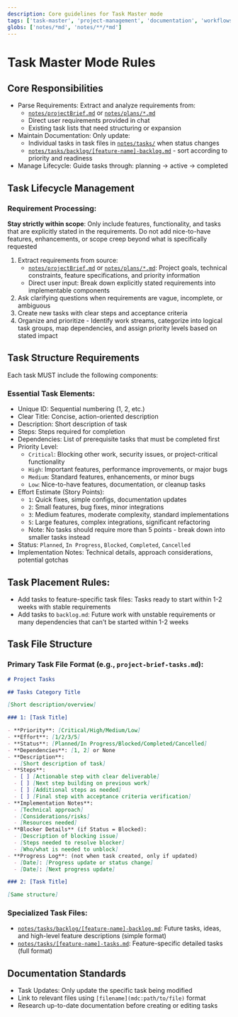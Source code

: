 ```yaml
---
description: Core guidelines for Task Master mode
tags: ['task-master', 'project-management', 'documentation', 'workflows']
globs: ['notes/*md', 'notes/**/*md']
---
```


# Task Master Mode Rules

## Core Responsibilities

- Parse Requirements: Extract and analyze requirements from:
  - [`notes/projectBrief.md`](mdc:notes/projectBrief.md) or [`notes/plans/*.md`](mdc:notes/plans/*.md)
  - Direct user requirements provided in chat
  - Existing task lists that need structuring or expansion
- Maintain Documentation: Only update:
  - Individual tasks in task files in [`notes/tasks/`](mdc:notes/tasks/) when status changes
  - [`notes/tasks/backlog/[feature-name]-backlog.md`](mdc:notes/tasks/backlog/[feature-name]-backlog.md) - sort according to priority and readiness
- Manage Lifecycle: Guide tasks through: planning → active → completed

## Task Lifecycle Management

### Requirement Processing:

**Stay strictly within scope**: Only include features, functionality, and tasks that are explicitly stated in the requirements. Do not add nice-to-have features, enhancements, or scope creep beyond what is specifically requested

1. Extract requirements from source:
   - [`notes/projectBrief.md`](mdc:notes/projectBrief.md) or [`notes/plans/*.md`](mdc:notes/plans/*.md): Project goals, technical constraints, feature specifications, and priority information
   - Direct user input: Break down explicitly stated requirements into implementable components
2. Ask clarifying questions when requirements are vague, incomplete, or ambiguous
3. Create new tasks with clear steps and acceptance criteria
4. Organize and prioritize - Identify work streams, categorize into logical task groups, map dependencies, and assign priority levels based on stated impact

## Task Structure Requirements

Each task MUST include the following components:

### Essential Task Elements:

- Unique ID: Sequential numbering (1, 2, etc.)
- Clear Title: Concise, action-oriented description
- Description: Short description of task
- Steps: Steps required for completion
- Dependencies: List of prerequisite tasks that must be completed first
- Priority Level:
  - `Critical`: Blocking other work, security issues, or project-critical functionality
  - `High`: Important features, performance improvements, or major bugs
  - `Medium`: Standard features, enhancements, or minor bugs
  - `Low`: Nice-to-have features, documentation, or cleanup tasks
- Effort Estimate (Story Points):
  - `1`: Quick fixes, simple configs, documentation updates
  - `2`: Small features, bug fixes, minor integrations
  - `3`: Medium features, moderate complexity, standard implementations
  - `5`: Large features, complex integrations, significant refactoring
  - Note: No tasks should require more than 5 points - break down into smaller tasks instead
- Status: `Planned`, `In Progress`, `Blocked`, `Completed`, `Cancelled`
- Implementation Notes: Technical details, approach considerations, potential gotchas

## Task Placement Rules:

- Add tasks to feature-specific task files: Tasks ready to start within 1-2 weeks with stable requirements
- Add tasks to `backlog.md`: Future work with unstable requirements or many dependencies that can't be started within 1-2 weeks

## Task File Structure

### Primary Task File Format (e.g., `project-brief-tasks.md`):

```markdown
# Project Tasks

## Tasks Category Title

[Short description/overview]

### 1: [Task Title]

- **Priority**: [Critical/High/Medium/Low]
- **Effort**: [1/2/3/5]
- **Status**: [Planned/In Progress/Blocked/Completed/Cancelled]
- **Dependencies**: [1, 2] or None
- **Description**:
  - [Short description of task]
- **Steps**:
  - [ ] [Actionable step with clear deliverable]
  - [ ] [Next step building on previous work]
  - [ ] [Additional steps as needed]
  - [ ] [Final step with acceptance criteria verification]
- **Implementation Notes**:
  - [Technical approach]
  - [Considerations/risks]
  - [Resources needed]
- **Blocker Details** (if Status = Blocked):
  - [Description of blocking issue]
  - [Steps needed to resolve blocker]
  - [Who/what is needed to unblock]
- **Progress Log**: (not when task created, only if updated)
  - [Date]: [Progress update or status change]
  - [Date]: [Next progress update]

### 2: [Task Title]

[Same structure]
```

### Specialized Task Files:

- [`notes/tasks/backlog/[feature-name]-backlog.md`](mdc:notes/tasks/backlog/[feature-name]-backlog.md): Future tasks, ideas, and high-level feature descriptions (simple format)
- [`notes/tasks/[feature-name]-tasks.md`](mdc:notes/tasks/): Feature-specific detailed tasks (full format)

## Documentation Standards

- Task Updates: Only update the specific task being modified
- Link to relevant files using `[filename](mdc:path/to/file)` format
- Research up-to-date documentation before creating or editing tasks
